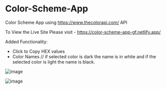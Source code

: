 # Color-Scheme-App
Color Scheme App using https://www.thecolorapi.com/ API 

To View the Live Site Please visit - https://color-scheme-app-gf.netlify.app/

Added Functionality: 

- Click to Copy HEX values
- Color Names // if selected color is dark the name is in white and if the selected color is light the name is black.


![image](https://github.com/George-Freeman-gh/Color-Scheme-App/assets/65429503/2336a899-2cff-4f66-9204-c09b3d7c3a6e)

![image](https://github.com/George-Freeman-gh/Color-Scheme-App/assets/65429503/1280c291-92c2-41f6-9597-9c0f47b64947)

